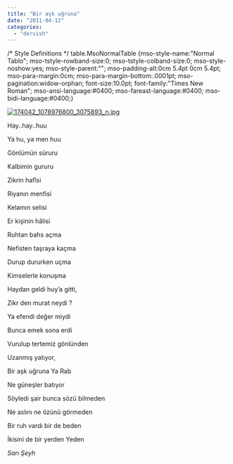 ```yaml
---
title: "Bir aşk uğruna"
date: "2011-04-12"
categories: 
  - "dervish"
---
```


/\* Style Definitions \*/ table.MsoNormalTable {mso-style-name:"Normal Tablo"; mso-tstyle-rowband-size:0; mso-tstyle-colband-size:0; mso-style-noshow:yes; mso-style-parent:""; mso-padding-alt:0cm 5.4pt 0cm 5.4pt; mso-para-margin:0cm; mso-para-margin-bottom:.0001pt; mso-pagination:widow-orphan; font-size:10.0pt; font-family:"Times New Roman"; mso-ansi-language:#0400; mso-fareast-language:#0400; mso-bidi-language:#0400;}

[![174042_1078976800_3075893_n.jpg](/uploads/2011/04/174042_1078976800_3075893_n.jpg)](/uploads/2011/04/174042_1078976800_3075893_n.jpg "174042_1078976800_3075893_n.jpg")

Hay..hay..huu

Ya hu, ya men huu

Gönlümün süruru

Kalbimin gururu

Zikrin hafîsi

Riyanın menfisi

Kelamın selisi

Er kişinin hâlisi

Ruhtan bahs açma

Nefisten taşraya kaçma

Durup dururken uçma

Kimselerle konuşma

Haydan geldi huy’a gitti,

Zikr den murat neydi ?

Ya efendi değer miydi

Bunca emek sona erdi

Vurulup tertemiz gönlünden

Uzanmış yatıyor,

Bir aşk uğruna Ya Rab

Ne güneşler batıyor

Söyledi şair bunca sözü bilmeden

Ne aslını ne özünü görmeden

Bir ruh vardı bir de beden

İkisini de bir yerden Yeden

_Sarı Şeyh_
